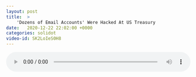 ```yaml
---
layout: post
title:  >
    'Dozens of Email Accounts' Were Hacked At US Treasury
date:   2020-12-22 22:02:00 +0000
categories: solidot
video-id: SK2LoIeS0H8
---
```


<audio src="/assets/1147b4aa03ed13c9b1e08fec95943bc3.mp3" style="width: 100%;" controls></audio>

